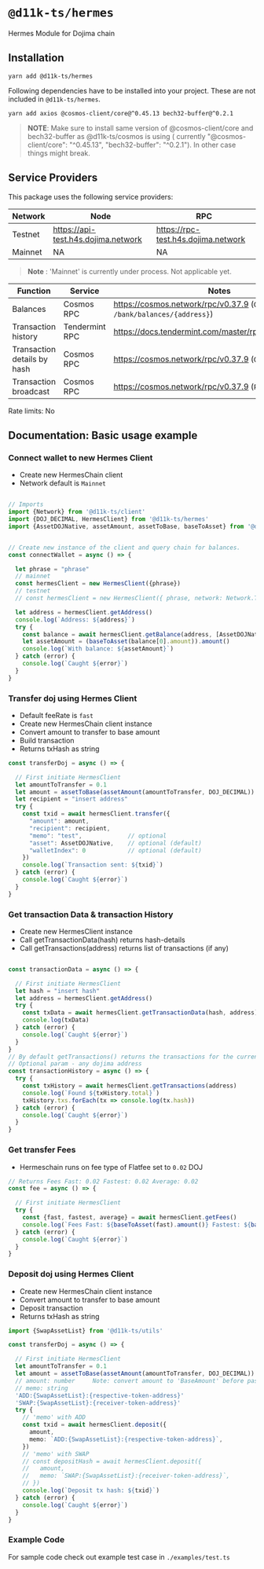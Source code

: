 # `@d11k-ts/hermes`

Hermes Module for Dojima chain

## Installation

```
yarn add @d11k-ts/hermes
```

Following dependencies have to be installed into your project. These are not included in `@d11k-ts/hermes`.

```
yarn add axios @cosmos-client/core@^0.45.13 bech32-buffer@^0.2.1
```

> **NOTE**: Make sure to install same version of @cosmos-client/core and bech32-buffer as @d11k-ts/cosmos is using (
> currently "@cosmos-client/core": "^0.45.13", "bech32-buffer": "^0.2.1"). In other case things might break.

## Service Providers

This package uses the following service providers:

| Network | Node                                | RPC                                 |
|---------|-------------------------------------|-------------------------------------|
| Testnet | https://api-test.h4s.dojima.network | https://rpc-test.h4s.dojima.network |
| Mainnet | NA                                  | NA                                  |

> **Note** : 'Mainnet' is currently under process. Not applicable yet.

| Function                    | Service        | Notes                                                               |
| --------------------------- | -------------- | ------------------------------------------------------------------- |
| Balances                    | Cosmos RPC     | https://cosmos.network/rpc/v0.37.9 (`GET /bank/balances/{address}`) |
| Transaction history         | Tendermint RPC | https://docs.tendermint.com/master/rpc/#/Info/tx_search             |
| Transaction details by hash | Cosmos RPC     | https://cosmos.network/rpc/v0.37.9 (`GET /txs/{hash}`)              |
| Transaction broadcast       | Cosmos RPC     | https://cosmos.network/rpc/v0.37.9 (`POST /txs`)                    |

Rate limits: No

## Documentation: Basic usage example

### Connect wallet to new Hermes Client

- Create new HermesChain client
- Network default is `Mainnet`

```ts

// Imports 
import {Network} from '@d11k-ts/client'
import {DOJ_DECIMAL, HermesClient} from '@d11k-ts/hermes'
import {AssetDOJNative, assetAmount, assetToBase, baseToAsset} from '@d11k-ts/utils'


// Create new instance of the client and query chain for balances. 
const connectWallet = async () => {

  let phrase = "phrase"
  // mainnet
  const hermesClient = new HermesClient({phrase})
  // testnet
  // const hermesClient = new HermesClient({ phrase, network: Network.Testnet })

  let address = hermesClient.getAddress()
  console.log(`Address: ${address}`)
  try {
    const balance = await hermesClient.getBalance(address, [AssetDOJNative])
    let assetAmount = (baseToAsset(balance[0].amount)).amount()
    console.log(`With balance: ${assetAmount}`)
  } catch (error) {
    console.log(`Caught ${error}`)
  }
}

```

### Transfer doj using Hermes Client

- Default feeRate is `fast`
- Create new HermesChain client instance
- Convert amount to transfer to base amount
- Build transaction
- Returns txHash as string

```ts
const transferDoj = async () => {

  // First initiate HermesClient
  let amountToTransfer = 0.1
  let amount = assetToBase(assetAmount(amountToTransfer, DOJ_DECIMAL))
  let recipient = "insert address"
  try {
    const txid = await hermesClient.transfer({
      "amount": amount,
      "recipient": recipient,
      "memo": "test",             // optional
      "asset": AssetDOJNative,    // optional (default)
      "walletIndex": 0            // optional (default)
    })
    console.log(`Transaction sent: ${txid}`)
  } catch (error) {
    console.log(`Caught ${error}`)
  }
}


```

### Get transaction Data & transaction History

- Create new HermesClient instance
- Call getTransactionData(hash) returns hash-details
- Call getTransactions(address) returns list of transactions (if any)

```ts

const transactionData = async () => {

  // First initiate HermesClient
  let hash = "insert hash"
  let address = hermesClient.getAddress()
  try {
    const txData = await hermesClient.getTransactionData(hash, address)
    console.log(txData)
  } catch (error) {
    console.log(`Caught ${error}`)
  }
}
// By default getTransactions() returns the transactions for the current address
// Optional param - any dojima address
const transactionHistory = async () => {
  try {
    const txHistory = await hermesClient.getTransactions(address)
    console.log(`Found ${txHistory.total}`)
    txHistory.txs.forEach(tx => console.log(tx.hash))
  } catch (error) {
    console.log(`Caught ${error}`)
  }
}
```

### Get transfer Fees

- Hermeschain runs on fee type of Flatfee set to `0.02` DOJ

```ts
// Returns Fees Fast: 0.02 Fastest: 0.02 Average: 0.02
const fee = async () => {

  // First initiate HermesClient
  try {
    const {fast, fastest, average} = await hermesClient.getFees()
    console.log(`Fees Fast: ${baseToAsset(fast).amount()} Fastest: ${baseToAsset(fastest).amount()} Average: ${baseToAsset(average).amount()}`)
  } catch (error) {
    console.log(`Caught ${error}`)
  }
}
```

### Deposit doj using Hermes Client

- Create new HermesChain client instance
- Convert amount to transfer to base amount
- Deposit transaction
- Returns txHash as string

```ts
import {SwapAssetList} from '@d11k-ts/utils'

const transferDoj = async () => {

  // First initiate HermesClient
  let amountToTransfer = 0.1
  let amount = assetToBase(assetAmount(amountToTransfer, DOJ_DECIMAL))
  // amount: number     Note: convert amount to 'BaseAmount' before passing to transfer function
  // memo: string
  'ADD:{SwapAssetList}:{respective-token-address}'
  'SWAP:{SwapAssetList}:{receiver-token-address}'
  try {
    // 'memo' with ADD
    const txid = await hermesClient.deposit({
      amount,
      memo: `ADD:{SwapAssetList}:{respective-token-address}`,
    })
    // 'memo' with SWAP
    // const depositHash = await hermesClient.deposit({
    //   amount,
    //   memo: `SWAP:{SwapAssetList}:{receiver-token-address}`,
    // })
    console.log(`Deposit tx hash: ${txid}`)
  } catch (error) {
    console.log(`Caught ${error}`)
  }
}

```

### Example Code

For sample code check out example test case in `./examples/test.ts`